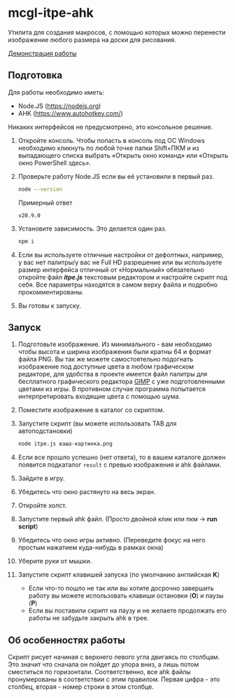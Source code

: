 # mcgl-itpe-ahk

Утилита для создания макросов, с помощью которых можно перенести изображение любого размера на доски для рисования.

[Демонстрация работы](https://i.imgur.com/bFFxQDD.mp4)

## Подготовка

Для работы необходимо иметь:

- Node.JS (https://nodejs.org)
- AHK (https://www.autohotkey.com/)

Никаких интерфейсов не предусмотрено, это консольное решение.

1. Откройте консоль. Чтобы попасть в консоль под ОС Windows необходимо кликнуть по любой точке папки Shift+ПКМ и из выпадающего списка выбрать «Открыть окно команд» или «Открыть окно PowerShell здесь».
2. Проверьте работу Node.JS если вы её установили в первый раз.

   ```cmd
   node --version
   ```

   Примерный ответ

   ```
   v20.9.0
   ```

3. Установите зависимость. Это делается один раз.
   ```cmd
   npm i
   ```
4. Если вы используете отличные настройки от дефолтных, например, у вас нет палитры/у вас не Full HD разрешение или вы используете размер интерфейса отличный от «Нормальный» обязательно откройте файл **_itpe.js_** текстовым редактором и настройте скрипт под себя. Все параметры находятся в самом верху файла и подробно прокомментированы.

5. Вы готовы к запуску.

## Запуск

1. Подготовьте изображение. Из минимального - вам необходимо чтобы высота и ширина изображения были кратны 64 и формат файла PNG. Вы так же можете самостоятельно подогнать изображение под доступные цвета в любом графическом редакторе, для удобства в проекте имеется файл палитры для бесплатного графического редактора [GIMP](https://www.gimp.org/) с уже подготовленными цветами из игры. В противном случае программа попытается интерпретировать входящие цвета с помощью шума.
2. Поместите изображение в каталог со скриптом.
3. Запустите скрипт (вы можете использовать TAB для автоподстановки)

   ```cmd
   node itpe.js ваша-картинка.png
   ```

4. Если все прошло успешно (нет ответа), то в вашем каталоге должен появится подкаталог `result` с превью изображения и ahk файлами.
5. Зайдите в игру.
6. Убедитесь что окно растянуто на весь экран.
7. Откройте холст.
8. Запустите первый ahk файл. (Просто двойной клик или пкм → **run script**)
9. Убедитесь что окно игры активно. (Переведите фокус на него простым нажатием куда-нибудь в рамках окна)
10. Уберите руки от мышки.
11. Запустите скрипт клавишей запуска (по умолчанию английская **K**)
    - Если что-то пошло не так или вы хотите досрочно завершить работу вы можете использовать клавиши остановки (**O**) и паузы (**P**)
    - Если вы поставили скрипт на паузу и не желаете продолжать его работы не забудьте закрыть ahk в трее.

## Об особенностях работы

Скрипт рисует начиная с верхнего левого угла двигаясь по столбцам. Это значит что сначала он пойдет до упора вниз, а лишь потом сместиться по горизонтали.
Соответственно, все ahk файлы пронумерованы в соответствии с этим правилом. Первая цифра - это столбец, вторая - номер строки в этом столбце.
